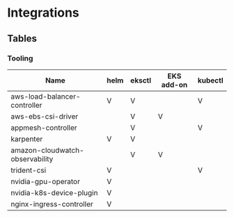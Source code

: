 

<!-- TODO: add delete script for aws-load-balancer-controller -->
<!-- TODO: extract color code from script -->

# Integrations

## Tables

### Tooling

| Name                            | helm | eksctl | EKS add-on | kubectl |
|---------------------------------|------|--------|------------|---------|
| aws-load-balancer-controller    | V    | V      |            | V       |
| aws-ebs-csi-driver              |      | V      | V          |         |
| appmesh-controller              |      | V      |            | V       |
| karpenter                       | V    | V      |            |         |
| amazon-cloudwatch-observability |      | V      | V          |         |
| trident-csi                     | V    |        |            | V       |
| nvidia-gpu-operator             | V    |        |            |         |
| nvidia-k8s-device-plugin        | V    |        |            |         |
| nginx-ingress-controller        | V    |        |            |         |
